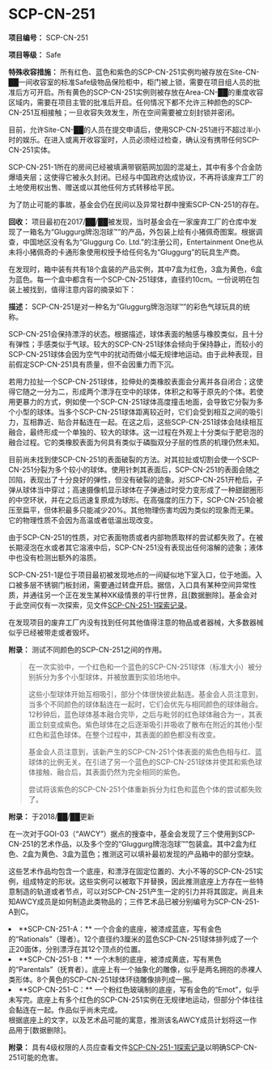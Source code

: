 # SCP-CN-251


**项目编号：** SCP-CN-251

**项目等级：** Safe

**特殊收容措施：** 所有红色、蓝色和紫色的SCP-CN-251实例均被存放在Site-CN-██一间收容室的标准Safe级物品保险柜中，柜门被上锁，需要在项目组人员的批准后方可开启。所有黄色的SCP-CN-251实例则被存放在Area-CN-██的重度收容区域内，需要在项目主管的批准后开启。任何情况下都不允许三种颜色的SCP-CN-251互相接触；一旦收容失效发生，所在空间需要被立刻封锁并密闭。

目前，允许Site-CN-██的人员在提交申请后，使用SCP-CN-251进行不超过半小时的娱乐。在进入或离开收容室时，人员必须经过检查，确认没有携带任何SCP-CN-251实体。

SCP-CN-251-1所在的房间已经被填满带钢筋网加固的混凝土，其中有多个合金防爆墙夹层；这使得它被永久封闭。已经与中国政府达成协议，不再将该废弃工厂的土地使用权出售、赠送或以其他任何方式转移给平民。

为了防止可能的事故，基金会仍在民间以及异常社群中搜索SCP-CN-251的存在。

**回收：** 项目最初在2017/██/██被发现，当时基金会在一家废弃工厂的仓库中发现了一箱名为“Gluggurg牌泡泡球™”的产品，外包装上绘有小猪佩奇图案。根据调查，中国地区没有名为“Gluggurg Co. Ltd.”的注册公司，Entertainment One也从未将小猪佩奇的卡通形象使用权授予给任何名为“Gluggurg”的玩具生产商。

在发现时，箱中装有共有18个盒装的产品实例，其中7盒为红色，3盒为黄色，6盒为蓝色。每一个盒中都含有一个SCP-CN-251球体，直径约10cm。一份说明在包装上被找到，值得注意内容的摘录如下：


**描述：** SCP-CN-251是对一种名为“Gluggurg牌泡泡球™”的彩色气球玩具的统称。

SCP-CN-251会保持漂浮的状态。根据描述，球体表面的触感与橡胶类似，且十分有弹性；手感类似于气球。较大的SCP-CN-251球体会倾向于保持静止，而较小的SCP-CN-251球体会因为空气中的扰动而做小幅无规律地运动。由于此种表现，目前假定SCP-CN-251具有质量，但不会因重力而下沉。

若用力拉扯一个SCP-CN-251球体，拉伸处的类橡胶表面会分离并各自闭合；这使得它随之一分为二，形成两个漂浮在空中的球体，体积之和等于原先的个体。若使用更暴力的方式，例如使一个SCP-CN-251球体高度撞击地面，会导致它分裂为多个小型的球体。当多个SCP-CN-251球体距离较近时，它们会受到相互之间的吸引力，互相靠近、贴合并黏连在一起。在这之后，这些SCP-CN-251球体会陆续相互融合，最终形成一个单独的、较大的球体。这一过程在外观上十分类似于肥皂泡的融合过程。它的类橡胶表面为何具有类似于磷脂双分子层的性质的机理仍然未知。

目前尚未找到使SCP-CN-251的表面破裂的方法。对其拉扯或切割会使一个SCP-CN-251分裂为多个较小的球体。使用针刺其表面后，SCP-CN-251的表面会随之凹陷，表现出了十分良好的弹性，但没有破裂的迹象。对SCP-CN-251开枪后，子弹从球体当中穿过；高速摄像机显示球体在子弹通过时受力变形成了一种甜甜圈形的中空环状，并在之后迅速复原成为球形。在高强度的压力下，SCP-CN-251会被压至扁平，但体积最多只能减少20%。其他物理伤害均因为类似的现象而无果。它的物理性质不会因为高温或者低温出现改变。

由于SCP-CN-251的性质，对它表面物质或者内部物质取样的尝试都失败了。在被长期浸泡在水或者其它溶液中后，SCP-CN-251没有表现出任何溶解的迹象；液体中也没有检测出额外的溶质。

SCP-CN-251-1是位于项目最初被发现地点的一间疑似地下室入口，位于地面。入口被多层不锈钢门板封闭，需要通过转盘开启。据信，入口具有某种空间异常性质，并通往另一个正在发生某种XK级情景的平行世界，且[数据删除]。基金会对于此空间仅有一次探索，见文件[SCP-CN-251-1探索记录](//scp-wiki-cn.wikidot.com/cn-251-exploration-log)。

在发现项目的废弃工厂内没有找到任何其他值得注意的物品或者器械，大多数器械似乎已经被带走或者毁坏。

**附录：** 测试不同颜色的SCP-CN-251之间的作用。



> 在一次实验中，一个红色和一个蓝色的SCP-CN-251球体（标准大小）被分别拆分为多个小型球体，并被放置到实验场地中。
> 
> 这些小型球体开始互相吸引，部分个体很快彼此黏连。基金会人员注意到，当多个不同颜色的球体黏连在一起时，它们会优先与相同颜色的球体融合。12秒钟后，蓝色球体基本融合完毕，之后与毗邻的红色球体融合为一，其表面立刻变成紫色。紫色球体在之后逐渐吸引并吸收了散布在附近的其他小型红色和蓝色球体。在整个过程中，其表面的颜色都没有改变。
> 
> 基金会人员注意到，该新产生的SCP-CN-251个体表面的紫色色相与红、蓝球体的比例无关。在引进了另一个蓝色的SCP-CN-251球体并使其和紫色球体接触、融合后，其表面仍然为完全相同的紫色。
> 
> 尝试将该紫色的SCP-CN-251个体重新拆分为红色和蓝色个体的尝试都失败了。
> 

**附录：** 于2018/██/██更新

在一次对于GOI-03（“AWCY”）据点的搜查中，基金会发现了三个使用到SCP-CN-251的艺术作品，以及多个空的“Gluggurg牌泡泡球™”包装盒。其中2盒为红色、2盒为黄色、3盒为蓝色；推测这可以填补最初发现的产品箱中的部分空缺。

这些艺术作品均包含一个底座，和漂浮在固定位置的、大小不等的SCP-CN-251实例，组成特定的形状。这些实例可以被取下并替换，因此推测底座上方存在一些特意制造的轨道或者节点，可以对SCP-CN-251产生一定的引力并将其固定。尚且未知AWCY成员是如何制造此类物品的；三件艺术品已被分别编号为SCP-CN-251-A到C。

<li>**SCP-CN-251-A&#65306;** &#19968;&#20010;&#21512;&#37329;&#30340;&#24213;&#24231;&#65292;&#34987;&#28422;&#25104;&#34013;&#24213;&#65292;&#20889;&#26377;&#37329;&#33394;&#30340;&#8220;Rationals&#8221;&#65288;&#29702;&#32773;&#65289;&#12290;12&#20010;&#30452;&#24452;&#32422;3&#21400;&#31859;&#30340;&#34013;&#33394;SCP-CN-251&#29699;&#20307;&#25490;&#21015;&#25104;&#20102;&#19968;&#20010;&#27491;20&#38754;&#20307;&#65292;&#20998;&#21035;&#28418;&#28014;&#22312;&#20854;12&#20010;&#39030;&#28857;&#30340;&#20301;&#32622;&#12290;</li><li>**SCP-CN-251-B&#65306;** &#19968;&#20010;&#26408;&#21046;&#30340;&#24213;&#24231;&#65292;&#34987;&#28422;&#25104;&#40644;&#24213;&#65292;&#20889;&#26377;&#40657;&#33394;&#30340;&#8220;Parentals&#8221;&#65288;&#25242;&#32946;&#32773;&#65289;&#12290;&#24213;&#24231;&#19978;&#26377;&#19968;&#20010;&#25277;&#35937;&#21270;&#30340;&#38613;&#20687;&#65292;&#20284;&#20046;&#26159;&#20004;&#21517;&#25317;&#25265;&#30340;&#36196;&#35064;&#20154;&#31867;&#24418;&#20307;&#12290;8&#20010;&#40644;&#33394;&#30340;SCP-CN-251&#29699;&#20307;&#29615;&#32469;&#38613;&#20687;&#25490;&#21015;&#25104;&#19968;&#22280;&#12290;</li><li>**SCP-CN-251-C&#65306;** &#19968;&#20010;&#31881;&#32418;&#33394;&#29627;&#29827;&#21046;&#30340;&#24213;&#24231;&#65292;&#20889;&#26377;&#37329;&#33394;&#30340;&#8220;Emot&#8221;&#65292;&#20284;&#20046;&#26410;&#20889;&#23436;&#12290;&#24213;&#24231;&#19978;&#26377;&#22810;&#20010;&#32418;&#33394;&#30340;SCP-CN-251&#23454;&#20363;&#22312;&#26080;&#35268;&#24459;&#22320;&#36816;&#21160;&#65292;&#20294;&#37096;&#20998;&#20010;&#20307;&#24448;&#24448;&#20250;&#40655;&#36830;&#22312;&#19968;&#36215;&#12290;&#20316;&#21697;&#20284;&#20046;&#23578;&#26410;&#23436;&#25104;&#12290;</li>
根据底座上的文字，以及艺术品可能的寓意，推测该名AWCY成员计划将这一作品用于[数据删除]。

**附录：** 具有4级权限的人员应查看文件[SCP-CN-251-1探索记录](//scp-wiki-cn.wikidot.com/cn-251-exploration-log)以明确SCP-CN-251可能的危害。


